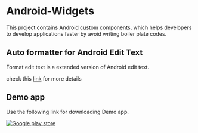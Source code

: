 # Android-Widgets


This project contains Android custom components, which helps developers to develop applications
faster by avoid writing boiler plate codes.


## Auto formatter for Android Edit Text

Format edit text is a extended version of Android edit text.

check this [link](./libraries/formatedittext/README.md) for more details


## Demo app
Use the following link for downloading Demo app.

[![Google play store](https://lh3.googleusercontent.com/cjsqrWQKJQp9RFO7-hJ9AfpKzbUb_Y84vXfjlP0iRHBvladwAfXih984olktDhPnFqyZ0nu9A5jvFwOEQPXzv7hr3ce3QVsLN8kQ2Ao=s0)](https://play.google.com/store/apps/details?id=com.androidwidgets)
